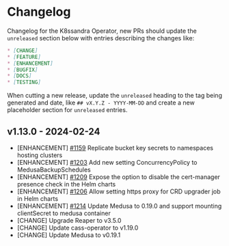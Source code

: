 # Changelog

Changelog for the K8ssandra Operator, new PRs should update the `unreleased` section below with entries describing the changes like:

```markdown
* [CHANGE]
* [FEATURE]
* [ENHANCEMENT]
* [BUGFIX]
* [DOCS]
* [TESTING]
```

When cutting a new release, update the `unreleased` heading to the tag being generated and date, like `## vX.Y.Z - YYYY-MM-DD` and create a new placeholder section for  `unreleased` entries.

## v1.13.0 - 2024-02-24

* [ENHANCEMENT] [#1159](https://github.com/k8ssandra/k8ssandra-operator/issues/1159) Replicate bucket key secrets to namespaces hosting clusters
* [ENHANCEMENT] [#1203](https://github.com/k8ssandra/k8ssandra-operator/issues/1203) Add new setting ConcurrencyPolicy to MedusaBackupSchedules
* [ENHANCEMENT] [#1209](https://github.com/k8ssandra/k8ssandra-operator/issues/1209) Expose the option to disable the cert-manager presence check in the Helm charts
* [ENHANCEMENT] [#1206](https://github.com/k8ssandra/k8ssandra-operator/issues/1206) Allow setting https proxy for CRD upgrader job in Helm charts
* [ENHANCEMENT] [#1214](https://github.com/k8ssandra/k8ssandra-operator/issues/1214) Update Medusa to 0.19.0 and support mounting clientSecret to medusa container
* [CHANGE] Upgrade Reaper to v3.5.0
* [CHANGE] Update cass-operator to v1.19.0
* [CHANGE] Update Medusa to v0.19.1
